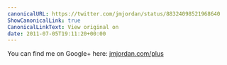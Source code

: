 ```yaml
---
canonicalURL: https://twitter.com/jmjordan/status/88324098521968640
ShowCanonicalLink: true
CanonicalLinkText: View original on
date: 2011-07-05T19:11:20+00:00
---
```

You can find me on Google+ here: [jmjordan.com/plus](http://jmjordan.com/plus)